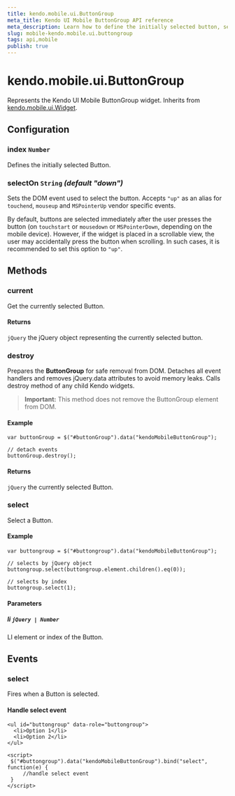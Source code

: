 ```yaml
---
title: kendo.mobile.ui.ButtonGroup
meta_title: Kendo UI Mobile ButtonGroup API reference
meta_description: Learn how to define the initially selected button, select a button and get the currently selected button.
slug: mobile-kendo.mobile.ui.buttongroup
tags: api,mobile
publish: true
---
```


# kendo.mobile.ui.ButtonGroup

Represents the Kendo UI Mobile ButtonGroup widget. Inherits from [kendo.mobile.ui.Widget](/api/framework/mobilewidget).

## Configuration

### index `Number`

Defines the initially selected Button.

### selectOn `String` *(default "down")*

Sets the DOM event used to select the button. Accepts `"up"` as an alias for `touchend`, `mouseup` and `MSPointerUp` vendor specific events.

By default, buttons are selected immediately after the user presses the button (on `touchstart` or `mousedown` or `MSPointerDown`, depending on the mobile device).
However, if the widget is placed in a scrollable view, the user may accidentally press the button when scrolling. In such cases, it is recommended to set this option to `"up"`.

## Methods

### current

Get the currently selected Button.

#### Returns

`jQuery` the jQuery object representing the currently selected button.

### destroy
Prepares the **ButtonGroup** for safe removal from DOM. Detaches all event handlers and removes jQuery.data attributes to avoid memory leaks. Calls destroy method of any child Kendo widgets.

> **Important:** This method does not remove the ButtonGroup element from DOM.

#### Example

    var buttonGroup = $("#buttonGroup").data("kendoMobileButtonGroup");

    // detach events
    buttonGroup.destroy();

#### Returns

`jQuery` the currently selected Button.

### select

Select a Button.

#### Example

    var buttongroup = $("#buttongroup").data("kendoMobileButtonGroup");

    // selects by jQuery object
    buttongroup.select(buttongroup.element.children().eq(0));

    // selects by index
    buttongroup.select(1);

#### Parameters

##### li `jQuery | Number`

LI element or index of the Button.

## Events

### select

Fires when a Button is selected.

#### Handle select event

    <ul id="buttongroup" data-role="buttongroup">
      <li>Option 1</li>
      <li>Option 2</li>
    </ul>

    <script>
     $("#buttongroup").data("kendoMobileButtonGroup").bind("select", function(e) {
         //handle select event
     }
    </script>
